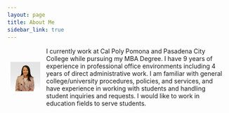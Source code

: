 ```yaml
---
layout: page
title: About Me
sidebar_link: true
---
```



<table>
<thead>
  <tr>
    <td><img src="assets/images/carrie_image.jpg" alt="Carrie" width="640px"></th>
    <td>I currently work at Cal Poly Pomona and Pasadena City College while pursuing my MBA Degree. I have 9 years of experience in professional office environments including 4 years of direct administrative work. I am familiar with general college/university procedures, policies, and services, and have experience in working with students and handling student inquiries and requests. I would like to work in education fields to serve students. </th>
  </tr>
</thead>
</table>